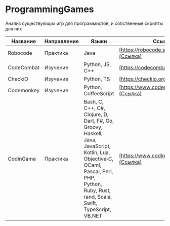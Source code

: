 # ProgrammingGames
Анализ существующих игр для программистов, и собственные скрипты для них

|Название|Направление|Языки|Ссылка|
|----------|-----------|----------|--------|
|Robocode|Практика|Java|[https://robocode.sourceforge.io/](Ссылка)|
|CodeCombat|Изучение|Python, JS, C++|[https://codecombat.com/](Ссылка)|
|CheckiO|Изучение|Python, TS|[https://checkio.org/](Ссылка)|
|Codemonkey|Изучение|Python, CoffeeScript|[https://www.codemonkey.com/](Ссылка)|
|CodinGame|Практика|Bash, C, C++, C#, Clojure, D, Dart, F#, Go, Groovy, Haskell, Java, JavaScript, Kotlin, Lua, Objective‑C, OCaml, Pascal, Perl, PHP, Python, Ruby, Rust, rand, Scala, Swift, TypeScript, VB.NET|[https://www.codingame.com/start/](Ссылка)|
